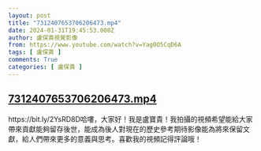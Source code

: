 ```yaml
---
layout: post
title: "7312407653706206473.mp4"
date: 2024-01-31T19:45:53.000Z
author: 盧保貴視覺影像
from: https://www.youtube.com/watch?v=Yag0O5CqD6A
tags: [ 盧保貴 ]
comments: True
categories: [ 盧保貴 ]
---
```

<!--1706730353000-->
[7312407653706206473.mp4](https://www.youtube.com/watch?v=Yag0O5CqD6A)
------

<div>
https://bit.ly/2YsRD8D哈嘍，大家好！我是盧寶貴！我拍攝的視頻希望能給大家帶來貢獻能夠留存後世，能成為後人對現在的歷史參考期待影像能為將來保留文獻，給人們帶來更多的意義與思考。喜歡我的視頻記得評論哦！
</div>
